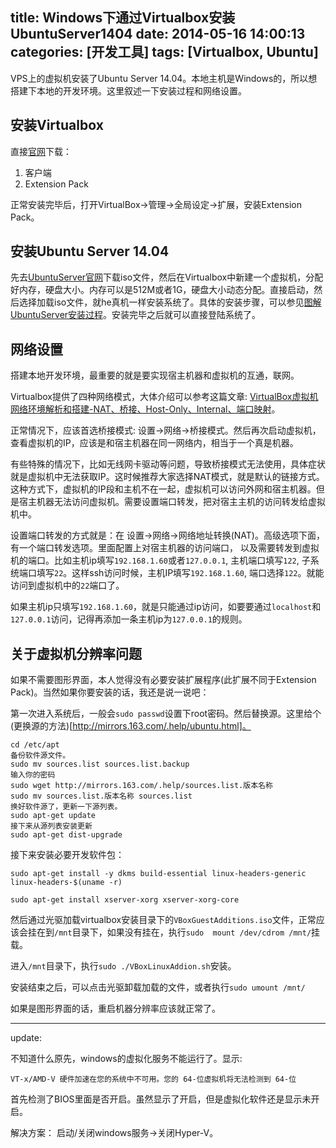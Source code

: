 title: Windows下通过Virtualbox安装UbuntuServer1404
date: 2014-05-16 14:00:13
categories: [开发工具]
tags: [Virtualbox, Ubuntu]
---

VPS上的虚拟机安装了Ubuntu Server 14.04。本地主机是Windows的，所以想搭建下本地的开发环境。这里叙述一下安装过程和网络设置。
<!--more-->

## 安装Virtualbox
直接[官网](https://www.virtualbox.org/wiki/Downloads)下载：
1. 客户端
2. Extension Pack

正常安装完毕后，打开VirtualBox->管理->全局设定->扩展，安装Extension Pack。

## 安装Ubuntu Server 14.04
先去[UbuntuServer官网](http://www.ubuntu.com/server)下载iso文件，然后在Virtualbox中新建一个虚拟机，分配好内存，硬盘大小。内存可以是512M或者1G，硬盘大小动态分配。直接启动，然后选择加载iso文件，就he真机一样安装系统了。具体的安装步骤，可以参见[图解UbuntuServer安装过程](http://www.dedecms.com/knowledge/servers/linux-bsd/2012/0819/8387.html)。安装完毕之后就可以直接登陆系统了。

## 网络设置
搭建本地开发环境，最重要的就是要实现宿主机器和虚拟机的互通，联网。

Virtualbox提供了四种网络模式，大体介绍可以参考这篇文章: [VirtualBox虚拟机网络环境解析和搭建-NAT、桥接、Host-Only、Internal、端口映射](http://blog.csdn.net/yxc135/article/details/8458939)。

正常情况下，应该首选桥接模式: 设置->网络->桥接模式。然后再次启动虚拟机，查看虚拟机的IP，应该是和宿主机器在同一网络内，相当于一个真是机器。

有些特殊的情况下，比如无线网卡驱动等问题，导致桥接模式无法使用，具体症状就是虚拟机中无法获取IP。这时候推荐大家选择NAT模式，就是默认的链接方式。这种方式下，虚拟机的IP段和主机不在一起，虚拟机可以访问外网和宿主机器。但是宿主机器无法访问虚拟机。需要设置端口转发，把对宿主主机的访问转发给虚拟机中。

设置端口转发的方式就是：在 设置->网络->网络地址转换(NAT)。高级选项下面，有一个端口转发选项。里面配置上对宿主机器的访问端口， 以及需要转发到虚拟机的端口。比如主机ip填写`192.168.1.60`或者`127.0.0.1`, 主机端口填写`122`, 子系统端口填写`22`。这样ssh访问时候，主机IP填写`192.168.1.60`, 端口选择`122`。就能访问到虚拟机中的`22`端口了。

如果主机ip只填写`192.168.1.60`，就是只能通过ip访问，如要要通过`localhost`和`127.0.0.1`访问，记得再添加一条主机ip为`127.0.0.1`的规则。

## 关于虚拟机分辨率问题
如果不需要图形界面，本人觉得没有必要安装扩展程序(此扩展不同于Extension Pack)。当然如果你要安装的话，我还是说一说吧：

第一次进入系统后，一般会`sudo passwd`设置下root密码。然后替换源。这里给个(更换源的方法)[http://mirrors.163.com/.help/ubuntu.html]。

```
cd /etc/apt
备份软件源文件。
sudo mv sources.list sources.list.backup
输入你的密码
sudo wget http://mirrors.163.com/.help/sources.list.版本名称
sudo mv sources.list.版本名称 sources.list
换好软件源了，更新一下源列表。
sudo apt-get update
接下来从源列表安装更新
sudo apt-get dist-upgrade
```

接下来安装必要开发软件包：
```
sudo apt-get install -y dkms build-essential linux-headers-generic linux-headers-$(uname -r)

sudo apt-get install xserver-xorg xserver-xorg-core
```

然后通过光驱加载virtualbox安装目录下的`VBoxGuestAdditions.iso`文件，正常应该会挂在到`/mnt`目录下，如果没有挂在，执行`sudo  mount /dev/cdrom /mnt/`挂载。

进入`/mnt`目录下，执行`sudo ./VBoxLinuxAddion.sh`安装。

安装结束之后，可以点击光驱卸载加载的文件，或者执行`sudo umount /mnt/`

如果是图形界面的话，重启机器分辨率应该就正常了。



---
update:

不知道什么原先，windows的虚拟化服务不能运行了。显示:
```
VT-x/AMD-V 硬件加速在您的系统中不可用。您的 64-位虚拟机将无法检测到 64-位
```

首先检测了BIOS里面是否开启。虽然显示了开启，但是虚拟化软件还是显示未开启。

解决方案：
启动/关闭windows服务->关闭Hyper-V。